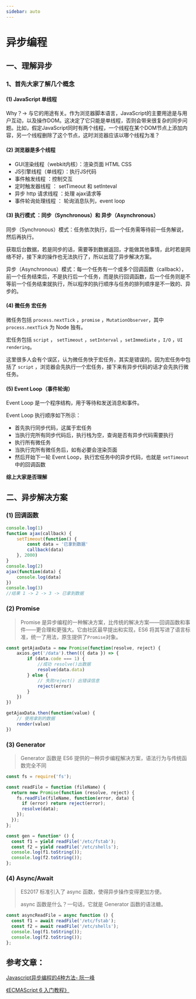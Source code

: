 ```yaml
---
sidebar: auto
---
```




# 异步编程

## 一、理解异步



### 1、首先大家了解几个概念



#### (1) JavaScript 单线程

Why？-> 与它的用途有关。作为浏览器脚本语言，JavaScript的主要用途是与用户互动，以及操作DOM。这决定了它只能是单线程，否则会带来很复杂的同步问题。比如，假定JavaScript同时有两个线程，一个线程在某个DOM节点上添加内容，另一个线程删除了这个节点，这时浏览器应该以哪个线程为准？



#### (2) 浏览器是多个线程 

-  GUI渲染线程（webkit内核）：渲染页面 HTML CSS
-  JS引擎线程（单线程）：执行JS代码
-  事件触发线程 ：控制交互
-  定时触发器线程 ： setTimeout 和 setInteval 
-  异步 http 请求线程 ：处理 ajax请求等 
-  事件轮询处理线程 ： 轮询消息队列，event loop 



#### (3) 执行模式 ：同步（Synchronous）和 异步（Asynchronous） 

同步（Synchronous）模式：任务依次执行，后一个任务需等待前一任务解说，然后再执行。

获取后台数据，若是同步的话，需要等到数据返回，才能做其他事情，此时若是网络不好，接下来的操作也无法执行了，所以出现了异步解决方案。

异步（Asynchronous）模式：每一个任务有一个或多个回调函数（callback），前一个任务结束后，不是执行后一个任务，而是执行回调函数，后一个任务则是不等前一个任务结束就执行，所以程序的执行顺序与任务的排列顺序是不一致的、异步的。



#### (4) 微任务 宏任务

微任务包括 `process.nextTick` ，`promise` ，`MutationObserver`，其中 `process.nextTick` 为 Node 独有。

宏任务包括 `script` ， `setTimeout` ，`setInterval` ，`setImmediate` ，`I/O` ，`UI rendering`。

 这里很多人会有个误区，认为微任务快于宏任务，其实是错误的。因为宏任务中包括了 `script` ，浏览器会先执行一个宏任务，接下来有异步代码的话才会先执行微任务。 



#### (5) Event Loop（事件轮询）

 Event Loop 是一个程序结构，用于等待和发送消息和事件。

 Event Loop 执行顺序如下所示：

- 首先执行同步代码，这属于宏任务
- 当执行完所有同步代码后，执行栈为空，查询是否有异步代码需要执行
- 执行所有微任务
- 当执行完所有微任务后，如有必要会渲染页面
- 然后开始下一轮 Event Loop，执行宏任务中的异步代码，也就是 `setTimeout` 中的回调函数



**综上大家是否理解**



## 二、异步解决方案



### (1) 回调函数

```js
console.log(1)
function ajax(callback) {
    setTimeout(function() {
        const data = '已拿到数据'
        callback(data)
    }, 2000)
}
console.log(2)
ajax(function(data) {
    console.log(data)
})
console.log(3)
//结果 1 -> 2 -> 3 -> 已拿到数据
```



### (2) Promise

>  Promise 是异步编程的一种解决方案，比传统的解决方案——回调函数和事件——更合理和更强大。它由社区最早提出和实现，ES6 将其写进了语言标准，统一了用法，原生提供了`Promise`对象。 

```js
const getAjaxData = new Promise(function(resolve, reject) {
    axios.get('/data').then(({ data }) => {
        if (data.code === 1) {
            //成功 resolve()出数据
            resolve(data.data)
        } else {
            // 失败reject() 出错误信息
            reject(error)
        }
    })
})

getAjaxData.then(function(value) {
    // 使用拿到的数据
    render(value)
})
```



### (3) Generator

>  Generator 函数是 ES6 提供的一种异步编程解决方案，语法行为与传统函数完全不同 

```js
const fs = require('fs');

const readFile = function (fileName) {
  return new Promise(function (resolve, reject) {
    fs.readFile(fileName, function(error, data) {
      if (error) return reject(error);
      resolve(data);
    });
  });
};

const gen = function* () {
  const f1 = yield readFile('/etc/fstab');
  const f2 = yield readFile('/etc/shells');
  console.log(f1.toString());
  console.log(f2.toString());
};
```



### (4) Async/Await

> ES2017 标准引入了 async 函数，使得异步操作变得更加方便。
>
> async 函数是什么？一句话，它就是 Generator 函数的语法糖。

```js
const asyncReadFile = async function () {
  const f1 = await readFile('/etc/fstab');
  const f2 = await readFile('/etc/shells');
  console.log(f1.toString());
  console.log(f2.toString());
};
```



## 参考文章：

[Javascript异步编程的4种方法- 阮一峰](http://www.ruanyifeng.com/blog/2012/12/asynchronous＿javascript.html) 

[《ECMAScript 6 入门教程》]( https://es6.ruanyifeng.com/ )